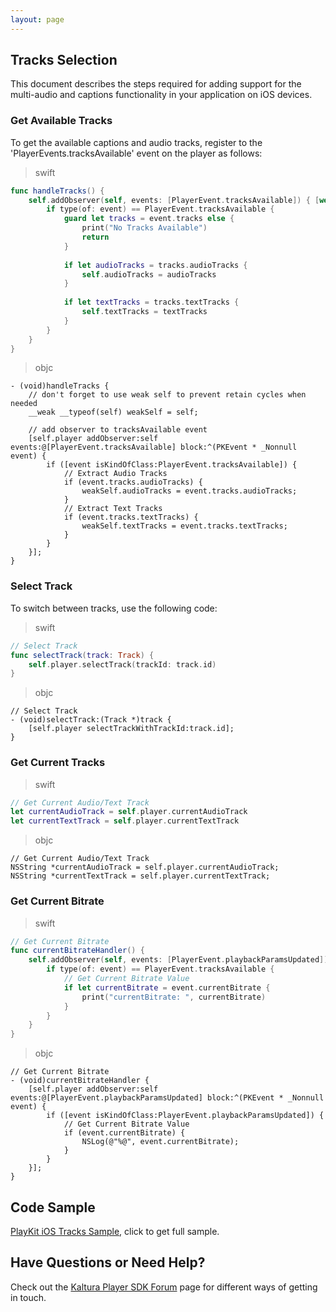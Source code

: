 ```yaml
---
layout: page
---
```


## Tracks Selection

This document describes the steps required for adding support for the multi-audio and captions functionality in your application on iOS devices.

### Get Available Tracks

To get the available captions and audio tracks, register to the 'PlayerEvents.tracksAvailable' event on the player as follows:

>swift

```swift
func handleTracks() {
    self.addObserver(self, events: [PlayerEvent.tracksAvailable]) { [weak self] event in
        if type(of: event) == PlayerEvent.tracksAvailable {
            guard let tracks = event.tracks else {
                print("No Tracks Available")
                return
            }
            
            if let audioTracks = tracks.audioTracks {
                self.audioTracks = audioTracks
            }
            
            if let textTracks = tracks.textTracks {
                self.textTracks = textTracks
            }
        }
    }
}
```
>objc

```objc
- (void)handleTracks {
    // don't forget to use weak self to prevent retain cycles when needed
    __weak __typeof(self) weakSelf = self;
    
    // add observer to tracksAvailable event
    [self.player addObserver:self events:@[PlayerEvent.tracksAvailable] block:^(PKEvent * _Nonnull event) {
        if ([event isKindOfClass:PlayerEvent.tracksAvailable]) {
            // Extract Audio Tracks
            if (event.tracks.audioTracks) {
                weakSelf.audioTracks = event.tracks.audioTracks;
            }
            // Extract Text Tracks
            if (event.tracks.textTracks) {
                weakSelf.textTracks = event.tracks.textTracks;
            }
        }
    }];
}
```

### Select Track

To switch between tracks, use the following code:

>swift

```swift
// Select Track
func selectTrack(track: Track) {
    self.player.selectTrack(trackId: track.id)
}
```
>objc

```objc
// Select Track
- (void)selectTrack:(Track *)track {
    [self.player selectTrackWithTrackId:track.id];
}
```

### Get Current Tracks

>swift

```swift
// Get Current Audio/Text Track
let currentAudioTrack = self.player.currentAudioTrack
let currentTextTrack = self.player.currentTextTrack
```
>objc

```objc
// Get Current Audio/Text Track
NSString *currentAudioTrack = self.player.currentAudioTrack;
NSString *currentTextTrack = self.player.currentTextTrack;
```

### Get Current Bitrate

>swift

```swift
// Get Current Bitrate
func currentBitrateHandler() {
    self.addObserver(self, events: [PlayerEvent.playbackParamsUpdated]) { [weak self] event in
        if type(of: event) == PlayerEvent.tracksAvailable {
            // Get Current Bitrate Value
            if let currentBitrate = event.currentBitrate {
                print("currentBitrate: ", currentBitrate)
            }
        }
    }
}
```
>objc

```objc
// Get Current Bitrate
- (void)currentBitrateHandler {   
    [self.player addObserver:self events:@[PlayerEvent.playbackParamsUpdated] block:^(PKEvent * _Nonnull event) {
        if ([event isKindOfClass:PlayerEvent.playbackParamsUpdated]) {
            // Get Current Bitrate Value
            if (event.currentBitrate) {
                NSLog(@"%@", event.currentBitrate);
            }
        }
    }];
}
```

## Code Sample

[PlayKit iOS Tracks Sample](https://github.com/kaltura/playkit-ios-samples/tree/master/TracksSample), click to get full sample.

## Have Questions or Need Help?

Check out the [Kaltura Player SDK Forum](https://forum.kaltura.org/c/playkit) page for different ways of getting in touch.
